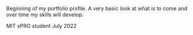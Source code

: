 Beginning of my portfolio profile. 
A very basic look at what is to come and over time my skills will develop.

MIT xPRO student July 2022

